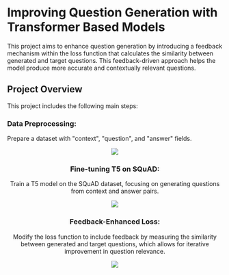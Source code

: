 # Improving Question Generation with Transformer Based Models

This project aims to enhance question generation by introducing a feedback mechanism within the loss function that calculates the similarity between generated and target questions. This feedback-driven approach helps the model produce more accurate and contextually relevant questions.

## Project Overview
This project includes the following main steps:

### Data Preprocessing: 
Prepare a dataset with "context", "question", and "answer" fields.
<div align=center>
  <img src = "https://github.com/user-attachments/assets/a1589919-ea36-48ec-9ce9-6104df7f478b"
</div>


### Fine-tuning T5 on SQuAD: 
Train a T5 model on the SQuAD dataset, focusing on generating questions from context and answer pairs.
<div align=center>
  <img src = "https://github.com/user-attachments/assets/a1589919-ea36-48ec-9ce9-6104df7f478b"
</div>


### Feedback-Enhanced Loss: 
Modify the loss function to include feedback by measuring the similarity between generated and target questions, which allows for iterative improvement in question relevance.

<div align=center>
  <img src = "https://github.com/user-attachments/assets/8a93eabc-f775-4124-91f1-823d68670d3a"
</div>
